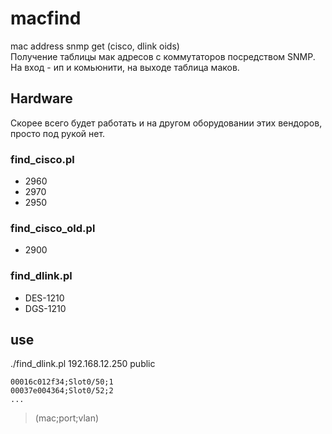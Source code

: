 # macfind
mac address snmp get (cisco, dlink oids)  
Получение таблицы мак адресов с коммутаторов посредством SNMP. На вход - ип и комьюнити, на выходе таблица маков.

## Hardware
Скорее всего будет работать и на другом оборудовании этих вендоров, просто под рукой нет.
### find_cisco.pl
- 2960
- 2970
- 2950
### find_cisco_old.pl
- 2900
### find_dlink.pl
- DES-1210
- DGS-1210

## use

./find_dlink.pl 192.168.12.250 public  
```
00016c012f34;Slot0/50;1  
00037e004364;Slot0/52;2
...
```
> (mac;port;vlan)

